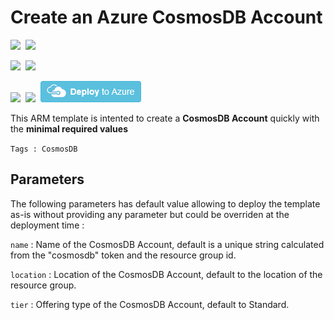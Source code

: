 # Create an Azure CosmosDB Account

<IMG SRC="https://azurequickstartsservice.blob.core.windows.net/badges/101-cosmosdb-create-account/PublicLastTestDate.svg" />&nbsp;
<IMG SRC="https://azurequickstartsservice.blob.core.windows.net/badges/101-cosmosdb-create-account/PublicDeployment.svg" />&nbsp;

<IMG SRC="https://azurequickstartsservice.blob.core.windows.net/badges/101-cosmosdb-create-account/FairfaxLastTestDate.svg" />&nbsp;
<IMG SRC="https://azurequickstartsservice.blob.core.windows.net/badges/101-cosmosdb-create-account/FairfaxDeployment.svg" />&nbsp;

<IMG SRC="https://azurequickstartsservice.blob.core.windows.net/badges/101-cosmosdb-create-account/BestPracticeResult.svg" />&nbsp;
<IMG SRC="https://azurequickstartsservice.blob.core.windows.net/badges/101-cosmosdb-create-account/CredScanResult.svg" />&nbsp;
<a href="https://portal.azure.com/#create/Microsoft.Template/uri/https%3A%2F%2Fraw.githubusercontent.com%2FAzure%2Fazure-quickstart-templates%2Fmaster%2F101-cosmosdb-create-account%2Fazuredeploy.json" target="_blank">
    <img src="https://raw.githubusercontent.com/Azure/azure-quickstart-templates/master/1-CONTRIBUTION-GUIDE/images/deploytoazure.png"/>
</a>

This ARM template is intented to create a **CosmosDB Account** quickly with the **minimal required values**

`Tags : CosmosDB`

## Parameters
The following parameters has default value allowing to deploy the template as-is without providing any parameter but could be overriden at the deployment time :

`name` : Name of the CosmosDB Account, default is a unique string calculated from the "cosmosdb" token and the resource group id.  

`location` : Location of the CosmosDB Account, default to the location of the resource group.  

`tier` : Offering type of the CosmosDB Account, default to Standard.


